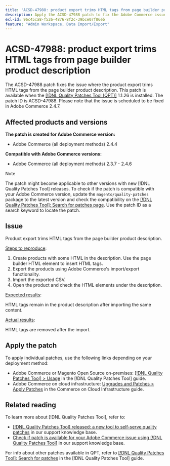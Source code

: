 ```yaml
---
title: 'ACSD-47988: product export trims HTML tags from page builder product description'
description: Apply the ACSD-47988 patch to fix the Adobe Commerce issue where the product export trims HTML tags from the page builder product description.
exl-id: 96c45ca8-f526-4876-8f2c-39bce07f86eb
feature: "Admin Workspace, Data Import/Export"
---
```

# ACSD-47988: product export trims HTML tags from page builder product description

The ACSD-47988 patch fixes the issue where the product export trims HTML tags from the page builder product description. This patch is available when the [[!DNL Quality Patches Tool (QPT)]](/help/announcements/adobe-commerce-announcements/magento-quality-patches-released-new-tool-to-self-serve-quality-patches.md) 1.1.26 is installed. The patch ID is ACSD-47988. Please note that the issue is scheduled to be fixed in Adobe Commerce 2.4.7.

## Affected products and versions

**The patch is created for Adobe Commerce version:**

* Adobe Commerce (all deployment methods) 2.4.4

**Compatible with Adobe Commerce versions:**

* Adobe Commerce (all deployment methods) 2.3.7 - 2.4.6

>[!NOTE]
>
>The patch might become applicable to other versions with new [!DNL Quality Patches Tool] releases. To check if the patch is compatible with your Adobe Commerce version, update the `magento/quality-patches` package to the latest version and check the compatibility on the [[!DNL Quality Patches Tool]: Search for patches page](https://experienceleague.adobe.com/tools/commerce-quality-patches/index.html). Use the patch ID as a search keyword to locate the patch.

## Issue

Product export trims HTML tags from the page builder product description.

<u>Steps to reproduce</u>:

1. Create products with some HTML in the description. Use the page builder HTML element to insert HTML tags.
1. Export the products using Adobe Commerce's import/export functionality.
1. Import the exported CSV.
1. Open the product and check the HTML elements under the description.

<u>Expected results</u>:

HTML tags remain in the product description after importing the same content.

<u>Actual results</u>:

HTML tags are removed after the import.

## Apply the patch

To apply individual patches, use the following links depending on your deployment method:

* Adobe Commerce or Magento Open Source on-premises: [[!DNL Quality Patches Tool] > Usage](https://experienceleague.adobe.com/docs/commerce-operations/tools/quality-patches-tool/usage.html) in the [!DNL Quality Patches Tool] guide.
* Adobe Commerce on cloud infrastructure: [Upgrades and Patches > Apply Patches](https://experienceleague.adobe.com/docs/commerce-cloud-service/user-guide/develop/upgrade/apply-patches.html) in the Commerce on Cloud Infrastructure guide.

## Related reading

To learn more about [!DNL Quality Patches Tool], refer to:

* [[!DNL Quality Patches Tool] released: a new tool to self-serve quality patches](/help/announcements/adobe-commerce-announcements/magento-quality-patches-released-new-tool-to-self-serve-quality-patches.md) in our support knowledge base.
* [Check if patch is available for your Adobe Commerce issue using [!DNL Quality Patches Tool]](/help/support-tools/patches-available-in-qpt-tool/check-patch-for-magento-issue-with-magento-quality-patches.md) in our support knowledge base.

For info about other patches available in QPT, refer to [[!DNL Quality Patches Tool]: Search for patches](https://experienceleague.adobe.com/tools/commerce-quality-patches/index.html) in the [!DNL Quality Patches Tool] guide.
